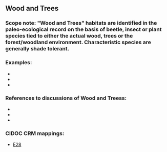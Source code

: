 
## Wood and Trees 

###  Scope note: "Wood and Trees" habitats are identified in the paleo-ecological record on the basis of beetle, insect or plant species tied to either the actual wood, trees or the forest/woodland environment. Characteristic species are generally shade tolerant. 



### Examples: 

* 
* 
* 

### References to discussions of Wood and Treess:

* 

* 

* 

### CIDOC CRM mappings: 

* [E28](http://www.cidoc-crm.org/entity/e28-conceptual-object/version-6.2)

